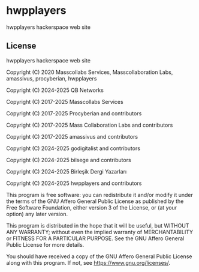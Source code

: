 # hwpplayers

hwpplayers hackerspace web site

## License

hwpplayers hackerspace web site 

Copyright (C) 2020  Masscollabs Services, Masscollaboration Labs, amassivus, procyberian, hwpplayers

Copyright (C) 2024-2025 QB Networks

Copyright (C) 2017-2025 Masscollabs Services

Copyright (C) 2017-2025 Procyberian and contributors

Copyright (C) 2017-2025 Mass Collaboration Labs and contributors

Copyright (C) 2017-2025 amassivus and contributors

Copyright (C) 2024-2025 godigitalist and contributors

Copyright (C) 2024-2025 bilsege and contributors

Copyright (C) 2024-2025 Birleşik Dergi Yazarları

Copyright (C) 2024-2025 hwpplayers and contributors

This program is free software: you can redistribute it and/or modify
it under the terms of the GNU Affero General Public License as
published by the Free Software Foundation, either version 3 of the
License, or (at your option) any later version.

This program is distributed in the hope that it will be useful,
but WITHOUT ANY WARRANTY; without even the implied warranty of
MERCHANTABILITY or FITNESS FOR A PARTICULAR PURPOSE.  See the
GNU Affero General Public License for more details.

You should have received a copy of the GNU Affero General Public License
along with this program.  If not, see <https://www.gnu.org/licenses/>.
